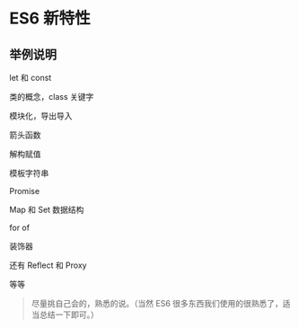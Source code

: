# ES6 新特性

## 举例说明

let 和 const

类的概念，class 关键字

模块化，导出导入

箭头函数

解构赋值

模板字符串

Promise

Map 和 Set 数据结构

for of

装饰器

还有 Reflect 和 Proxy

等等

> 尽量挑自己会的，熟悉的说。（当然 ES6 很多东西我们使用的很熟悉了，适当总结一下即可。）
